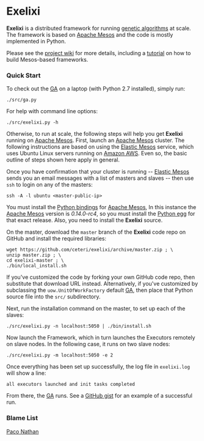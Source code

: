 # Exelixi

<b>Exelixi</b> is a distributed framework for running [genetic algorithms] at scale.
The framework is based on [Apache Mesos] and the code is mostly implemented in Python.

Please see the [project wiki](https://github.com/ceteri/exelixi/wiki) for more details,
including a [tutorial](https://github.com/ceteri/exelixi/wiki/Tutorial:-Fog-Computing-at-Hella-Scale)
on how to build Mesos-based frameworks.


### Quick Start

To check out the [GA] on a laptop (with Python 2.7 installed), simply run:

    ./src/ga.py

For help with command line options:

    ./src/exelixi.py -h

Otherwise, to run at scale, the following steps will help you get <b>Exelixi</b> running on [Apache Mesos].
First, launch an [Apache Mesos] cluster.
The following instructions are based on using the [Elastic Mesos] service,
which uses Ubuntu Linux servers running on [Amazon AWS].
Even so, the basic outline of steps shown here apply in general.

Once you have confirmation that your cluster is running --
[Elastic Mesos] sends you an email messages with a list of masters and slaves --
then use <code>ssh</code> to login on any of the masters:

    ssh -A -l ubuntu <master-public-ip>

You must install the [Python bindings](https://github.com/apache/mesos/tree/master/src/python) for [Apache Mesos],
In this instance the [Apache Mesos] version is *0.14.0-rc4*, so you must install the [Python egg] for that exact release.
Also, you need to install the <b>Exelixi</b> source.

On the master, download the <code>master</code> branch of the <b>Exelixi</b> code repo on GitHub and install the required libraries:

    wget https://github.com/ceteri/exelixi/archive/master.zip ; \
    unzip master.zip ; \
    cd exelixi-master ; \
    ./bin/local_install.sh

If you've customized the code by forking your own GitHub code repo, then substitute that download URL instead.
Alternatively, if you've customized by subclassing the <code>uow.UnitOfWorkFactory</code> default [GA],
then place that Python source file into the <code>src/</code> subdirectory.

Next, run the installation command on the master, to set up each of the slaves:

    ./src/exelixi.py -n localhost:5050 | ./bin/install.sh

Now launch the Framework, which in turn launches the Executors remotely on slave nodes.
In the following case, it runs on two slave nodes:

    ./src/exelixi.py -m localhost:5050 -e 2

Once everything has been set up successfully, the log file in <code>exelixi.log</code> will show a line:

    all executors launched and init tasks completed

From there, the [GA] runs.
See a [GitHub gist](https://gist.github.com/ceteri/7609046) for an example of a successful run.


### Blame List

[Paco Nathan](https://github.com/ceteri)


[Amazon AWS]: http://aws.amazon.com/
[Apache Mesos]: http://mesos.apache.org/
[Elastic Mesos]: https://elastic.mesosphere.io/
[GA]: http://en.wikipedia.org/wiki/Genetic_algorithm
[Python egg]: https://wiki.python.org/moin/egg
[genetic algorithms]: http://en.wikipedia.org/wiki/Genetic_algorithm
